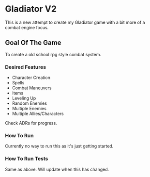 # Gladiator V2

This is a new attempt to create my Gladiator game with a bit more of a combat engine focus.

## Goal Of The Game

To create a old school rpg style combat system.

### Desired Features

* Character Creation
* Spells
* Combat Maneuvers
* Items
* Leveling Up
* Random Enemies
* Multiple Enemies
* Multiple Allies/Characters

Check ADRs for progress.

### How To Run

Currently no way to run this as it's just getting started.

### How To Run Tests

Same as above. Will update when this has changed.